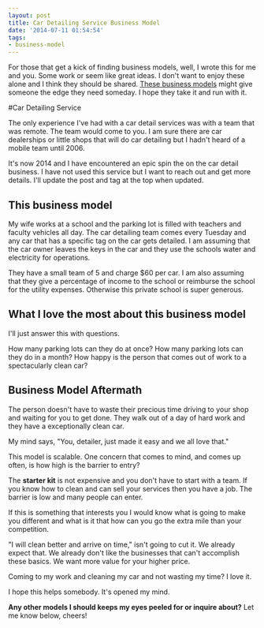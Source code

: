 ```yaml
---
layout: post
title: Car Detailing Service Business Model
date: '2014-07-11 01:54:54'
tags:
- business-model
---
```


For those that get a kick of finding business models, well, I wrote this for me and you. Some work or seem like great ideas. I don't want to enjoy these alone and I think they should be shared. [These business models](http://) might give someone the edge they need someday. I hope they take it and run with it.

#Car Detailing Service

The only experience I've had with a car detail services was with a team that was remote. The team  would come to you. I am sure there are car dealerships or little shops that will do car detailing but I hadn't heard of a mobile team until 2006.

It's now 2014 and I have encountered an epic spin the on the car detail business. I have not used this service but I want to reach out and get more details. I'll update the post and tag at the top when updated.

## This business model

My wife works at a school and the parking lot is filled with teachers and faculty vehicles all day. The car detailing team comes every Tuesday and any car that has a specific tag on the car gets detailed. I am assuming that the car owner leaves the keys in the car and they use the schools water and electricity for operations.

They have a small team of 5 and charge $60 per car. I am also assuming that they give a percentage of income to the school or reimburse the school for the utility expenses. Otherwise this private school is super generous.

## What I love the most about this business model

I'll just answer this with questions.

How many parking lots can they do at once?
How many parking lots can they do in a month?
How happy is the person that comes out of work to a spectacularly clean car?

## Business Model Aftermath
The person doesn't have to waste their precious time driving to your shop and waiting for you to get done. They walk out of a day of hard work and they have a exceptionally clean car.

My mind says, "You, detailer, just made it easy and we all love that."

This model is scalable. One concern that comes to mind, and comes up often, is how high is the barrier to entry?

The **starter kit** is not expensive and you don't have to start with a team. If you know how to clean and can sell your services then you have a job. The barrier is low and many people can enter.

If this is something that interests you I would know what is going to make you different and what is it that how can you go the extra mile than your competition.

"I will clean better and arrive on time," isn't going to cut it. We already expect that. We already don't like the businesses that can't accomplish these basics. We want more value for your higher price.

Coming to my work and cleaning my car and not wasting my time? I love it.

I hope this helps somebody. It's opened my mind.

**Any other models I should keeps my eyes peeled for or inquire about?** Let me know below, cheers!